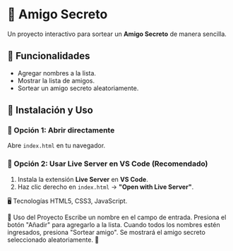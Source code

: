 # 🎁 Amigo Secreto

Un proyecto interactivo para sortear un **Amigo Secreto** de manera sencilla.

## 🚀 Funcionalidades
- Agregar nombres a la lista.
- Mostrar la lista de amigos.
- Sortear un amigo secreto aleatoriamente.

## 📂 Instalación y Uso

### 🔹 Opción 1: Abrir directamente  
Abre `index.html` en tu navegador.

### 🔹 Opción 2: Usar Live Server en VS Code (Recomendado)  
1. Instala la extensión **Live Server** en **VS Code**.  
2. Haz clic derecho en `index.html` → **"Open with Live Server"**.

🖥️ Tecnologías
HTML5, CSS3, JavaScript.

📜 Uso del Proyecto
Escribe un nombre en el campo de entrada.
Presiona el botón "Añadir" para agregarlo a la lista.
Cuando todos los nombres estén ingresados, presiona "Sortear amigo".
Se mostrará el amigo secreto seleccionado aleatoriamente. 🎉
